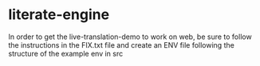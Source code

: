 # literate-engine

In order to get the live-translation-demo to work on web, be sure to follow the instructions in the FIX.txt file and create an ENV file following the structure of the example env in src